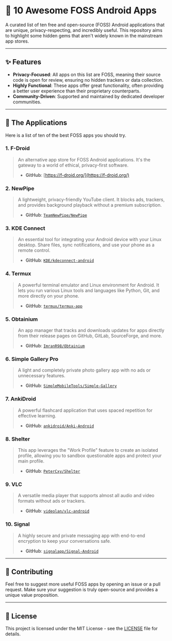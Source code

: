 # 📱 10 Awesome FOSS Android Apps

A curated list of ten free and open-source (FOSS) Android applications that are unique, privacy-respecting, and incredibly useful. This repository aims to highlight some hidden gems that aren't widely known in the mainstream app stores.

---

## ✨ Features

-   **Privacy-Focused**: All apps on this list are FOSS, meaning their source code is open for review, ensuring no hidden trackers or data collection.
-   **Highly Functional**: These apps offer great functionality, often providing a better user experience than their proprietary counterparts.
-   **Community-Driven**: Supported and maintained by dedicated developer communities.

---

## 🚀 The Applications

Here is a list of ten of the best FOSS apps you should try.

### 1. F-Droid
> An alternative app store for FOSS Android applications. It's the gateway to a world of ethical, privacy-first software.
> 
> -   **GitHub**: [https://f-droid.org/](https://f-droid.org/)

### 2. NewPipe
> A lightweight, privacy-friendly YouTube client. It blocks ads, trackers, and provides background playback without a premium subscription.
> 
> -   **GitHub**: [`TeamNewPipe/NewPipe`](https://github.com/TeamNewPipe/NewPipe)

### 3. KDE Connect
> An essential tool for integrating your Android device with your Linux desktop. Share files, sync notifications, and use your phone as a remote control.
> 
> -   **GitHub**: [`KDE/kdeconnect-android`](https://github.com/KDE/kdeconnect-android)

### 4. Termux
> A powerful terminal emulator and Linux environment for Android. It lets you run various Linux tools and languages like Python, Git, and more directly on your phone.
> 
> -   **GitHub**: [`termux/termux-app`](https://github.com/termux/termux-app)

### 5. Obtainium
> An app manager that tracks and downloads updates for apps directly from their release pages on GitHub, GitLab, SourceForge, and more.
> 
> -   **GitHub**: [`ImranR98/Obtainium`](https://github.com/ImranR98/Obtainium)

### 6. Simple Gallery Pro
> A light and completely private photo gallery app with no ads or unnecessary features.
> 
> -   **GitHub**: [`SimpleMobileTools/Simple-Gallery`](https://github.com/SimpleMobileTools/Simple-Gallery)

### 7. AnkiDroid
> A powerful flashcard application that uses spaced repetition for effective learning.
> 
> -   **GitHub**: [`ankidroid/Anki-Android`](https://github.com/ankidroid/Anki-Android)

### 8. Shelter
> This app leverages the "Work Profile" feature to create an isolated profile, allowing you to sandbox questionable apps and protect your main profile.
> 
> -   **GitHub**: [`PeterCxy/Shelter`](https://github.com/PeterCxy/Shelter)

### 9. VLC
> A versatile media player that supports almost all audio and video formats without ads or trackers.
> 
> -   **GitHub**: [`videolan/vlc-android`](https://github.com/videolan/vlc-android)

### 10. Signal
> A highly secure and private messaging app with end-to-end encryption to keep your conversations safe.
> 
> -   **GitHub**: [`signalapp/Signal-Android`](https://github.com/signalapp/Signal-Android)

---

## 🤝 Contributing

Feel free to suggest more useful FOSS apps by opening an issue or a pull request. Make sure your suggestion is truly open-source and provides a unique value proposition.

---

## 📜 License

This project is licensed under the MIT License - see the [LICENSE](LICENSE) file for details.

